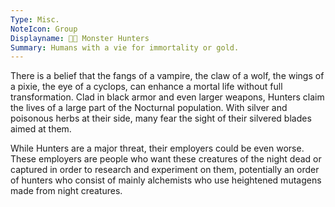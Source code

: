 ```yaml
---
Type: Misc.
NoteIcon: Group
Displayname: 🦎🏹 Monster Hunters
Summary: Humans with a vie for immortality or gold.
---
```

There is a belief that the fangs of a vampire, the claw of a wolf, the wings of a pixie, the eye of a cyclops, can enhance a mortal life without full transformation. Clad in black armor and even larger weapons, Hunters claim the lives of a large part of the Nocturnal population. With silver and poisonous herbs at their side, many fear the sight of their silvered blades aimed at them. 

While Hunters are a major threat, their employers could be even worse. These employers are people who want these creatures of the night dead or captured in order to research and experiment on them, potentially an order of hunters who consist of mainly alchemists who use heightened mutagens made from night creatures.